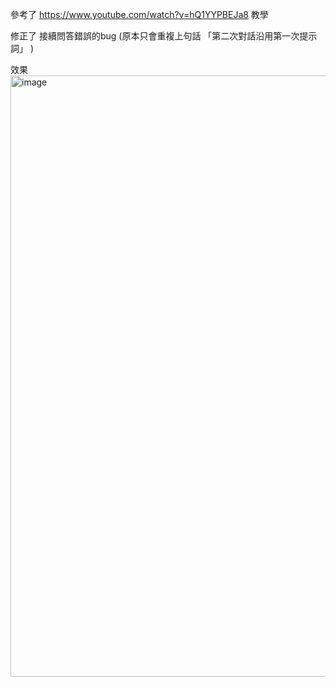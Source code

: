 
參考了 https://www.youtube.com/watch?v=hQ1YYPBEJa8 教學

修正了 接續問答錯誤的bug (原本只會重複上句話 「第二次對話沿用第一次提示詞」 )


效果
<img width="962" alt="image" src="https://github.com/user-attachments/assets/82dafaa4-bfc6-44a3-9c91-5301e6f4ead2">
